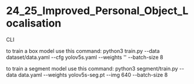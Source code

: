 # 24_25_Improved_Personal_Object_Localisation
CLI

to train a box model use this command: 
python3 train.py --data dataset/data.yaml --cfg yolov5s.yaml --weights '' --batch-size 8

to train a segment model use this command: 
python3 segment/train.py --data data.yaml --weights yolov5s-seg.pt --img 640 --batch-size 8

